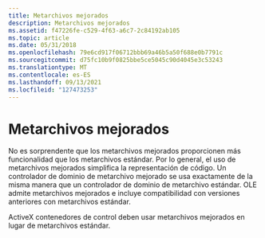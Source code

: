 ```yaml
---
title: Metarchivos mejorados
description: Metarchivos mejorados
ms.assetid: f47226fe-c529-4f63-a6c7-2c84192ab105
ms.topic: article
ms.date: 05/31/2018
ms.openlocfilehash: 79e6cd917f06712bbb69a46b5a50f688e0b7791c
ms.sourcegitcommit: d75fc10b9f0825bbe5ce5045c90d4045e3c53243
ms.translationtype: MT
ms.contentlocale: es-ES
ms.lasthandoff: 09/13/2021
ms.locfileid: "127473253"
---
```

# <a name="enhanced-metafiles"></a>Metarchivos mejorados

No es sorprendente que los metarchivos mejorados proporcionen más funcionalidad que los metarchivos estándar. Por lo general, el uso de metarchivos mejorados simplifica la representación de código. Un controlador de dominio de metarchivo mejorado se usa exactamente de la misma manera que un controlador de dominio de metarchivo estándar. OLE admite metarchivos mejorados e incluye compatibilidad con versiones anteriores con metarchivos estándar.

ActiveX contenedores de control deben usar metarchivos mejorados en lugar de metarchivos estándar.

 

 




